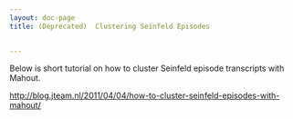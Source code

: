 ```yaml
---
layout: doc-page
title: (Deprecated)  Clustering Seinfeld Episodes

   
---
```


Below is short tutorial on how to cluster Seinfeld episode transcripts with
Mahout.

http://blog.jteam.nl/2011/04/04/how-to-cluster-seinfeld-episodes-with-mahout/
